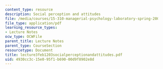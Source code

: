 ```yaml
---
content_type: resource
description: Social perception and attitudes
file: /media/courses/15-310-managerial-psychology-laboratory-spring-2003/4930cc3c15e095f1b69000d9f8902e8d_lecture3feb1203socialperceptionandattitudes.pdf
file_type: application/pdf
learning_resource_types:
- Lecture Notes
ocw_type: OCWFile
parent_title: Lecture Notes
parent_type: CourseSection
resourcetype: Document
title: lecture3feb1203socialperceptionandattitudes.pdf
uid: 4930cc3c-15e0-95f1-b690-00d9f8902e8d
---
```

